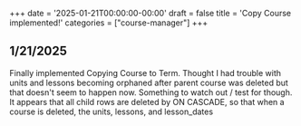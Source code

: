 +++
date = '2025-01-21T00:00:00-00:00'
draft = false
title = 'Copy Course implemented!'
categories = ["course-manager"]
+++

## 1/21/2025

Finally implemented Copying Course to Term. Thought I had trouble with units and lessons becoming orphaned after parent course was deleted but that doesn't seem to happen now. Something to watch out / test for though. It appears that all child rows are deleted by ON CASCADE, so that when a course is deleted, the units, lessons, and lesson_dates
